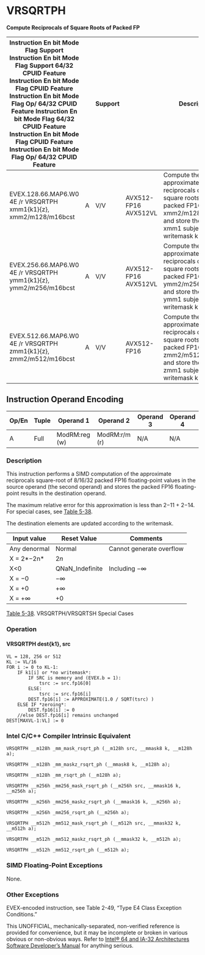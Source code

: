 # VRSQRTPH

**Compute Reciprocals of Square Roots of Packed FP**

| Instruction En bit Mode Flag Support Instruction En bit Mode Flag Support 64/32 CPUID Feature Instruction En bit Mode Flag CPUID Feature Instruction En bit Mode Flag Op/ 64/32 CPUID Feature Instruction En bit Mode Flag 64/32 CPUID Feature Instruction En bit Mode Flag CPUID Feature Instruction En bit Mode Flag Op/ 64/32 CPUID Feature |     | Support |                      | Description                                                                                                                                              |
| ---------------------------------------------------------------------------------------------------------------------------------------------------------------------------------------------------------------------------------------------------------------------------------------------------------------------------------------------- | --- | ------- | -------------------- | -------------------------------------------------------------------------------------------------------------------------------------------------------- |
| EVEX.128.66.MAP6.W0 4E /r VRSQRTPH xmm1{k1}{z}, xmm2/m128/m16bcst                                                                                                                                                                                                                                                                              | A   | V/V     | AVX512-FP16 AVX512VL | Compute the approximate reciprocals of the square roots of packed FP16 values in xmm2/m128/m16bcst and store the result in xmm1 subject to writemask k1. |
| EVEX.256.66.MAP6.W0 4E /r VRSQRTPH ymm1{k1}{z}, ymm2/m256/m16bcst                                                                                                                                                                                                                                                                              | A   | V/V     | AVX512-FP16 AVX512VL | Compute the approximate reciprocals of the square roots of packed FP16 values in ymm2/m256/m16bcst and store the result in ymm1 subject to writemask k1. |
| EVEX.512.66.MAP6.W0 4E /r VRSQRTPH zmm1{k1}{z}, zmm2/m512/m16bcst                                                                                                                                                                                                                                                                              | A   | V/V     | AVX512-FP16          | Compute the approximate reciprocals of the square roots of packed FP16 values in zmm2/m512/m16bcst and store the result in zmm1 subject to writemask k1. |

## Instruction Operand Encoding

| Op/En | Tuple | Operand 1     | Operand 2     | Operand 3 | Operand 4 |
| ----- | ----- | ------------- | ------------- | --------- | --------- |
| A     | Full  | ModRM:reg (w) | ModRM:r/m (r) | N/A       | N/A       |

### Description

This instruction performs a SIMD computation of the approximate reciprocals square-root of 8/16/32 packed FP16 floating-point values in the source operand (the second operand) and stores the packed FP16 floating-point results in the destination operand.

The maximum relative error for this approximation is less than 2−11 + 2−14. For special cases, see [Table 5-38](/x86/vrsqrtph#tbl-5-38).

The destination elements are updated according to the writemask.

| Input value  | Reset Value     | Comments                 |
| ------------ | --------------- | ------------------------ |
| Any denormal | Normal          | Cannot generate overflow |
| X = 2*−2n*   | 2*n*            |                          |
| X<0          | QNaN_Indefinite | Including −∞             |
| X = −0       | −∞              |                          |
| X = +0       | +∞              |                          |
| X = +∞       | +0              |                          |

[Table 5-38](/x86/vrsqrtph#tbl-5-38). VRSQRTPH/VRSQRTSH Special Cases

### Operation

#### VRSQRTPH dest{k1}, src

```
VL = 128, 256 or 512
KL := VL/16
FOR i := 0 to KL-1:
    IF k1[i] or *no writemask*:
        IF SRC is memory and (EVEX.b = 1):
            tsrc := src.fp16[0]
        ELSE:
            tsrc := src.fp16[i]
        DEST.fp16[i] := APPROXIMATE(1.0 / SQRT(tsrc) )
    ELSE IF *zeroing*:
        DEST.fp16[i] := 0
    //else DEST.fp16[i] remains unchanged
DEST[MAXVL-1:VL] := 0

```

### Intel C/C++ Compiler Intrinsic Equivalent

```
VRSQRTPH __m128h _mm_mask_rsqrt_ph (__m128h src, __mmask8 k, __m128h a);

```

```
VRSQRTPH __m128h _mm_maskz_rsqrt_ph (__mmask8 k, __m128h a);

```

```
VRSQRTPH __m128h _mm_rsqrt_ph (__m128h a);

```

```
VRSQRTPH __m256h _mm256_mask_rsqrt_ph (__m256h src, __mmask16 k, __m256h a);

```

```
VRSQRTPH __m256h _mm256_maskz_rsqrt_ph (__mmask16 k, __m256h a);

```

```
VRSQRTPH __m256h _mm256_rsqrt_ph (__m256h a);

```

```
VRSQRTPH __m512h _mm512_mask_rsqrt_ph (__m512h src, __mmask32 k, __m512h a);

```

```
VRSQRTPH __m512h _mm512_maskz_rsqrt_ph (__mmask32 k, __m512h a);

```

```
VRSQRTPH __m512h _mm512_rsqrt_ph (__m512h a);

```

### SIMD Floating-Point Exceptions

None.

### Other Exceptions

EVEX-encoded instruction, see Table 2-49, “Type E4 Class Exception Conditions.”

This UNOFFICIAL, mechanically-separated, non-verified reference is provided for convenience, but it may be
incomplete or broken in various obvious or non-obvious
ways. Refer to [Intel® 64 and IA-32 Architectures Software Developer’s Manual](https://software.intel.com/en-us/download/intel-64-and-ia-32-architectures-sdm-combined-volumes-1-2a-2b-2c-2d-3a-3b-3c-3d-and-4) for anything serious.
